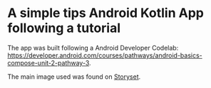 # A simple tips Android Kotlin App following a tutorial
The app was built following a Android Developer Codelab: https://developer.android.com/courses/pathways/android-basics-compose-unit-2-pathway-3.

The main image used was found on [Storyset](https://storyset.com/).
